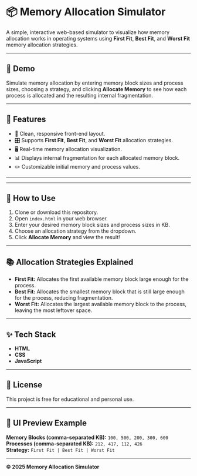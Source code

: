 # 📦 Memory Allocation Simulator

A simple, interactive web-based simulator to visualize how memory allocation works in operating systems using **First Fit**, **Best Fit**, and **Worst Fit** memory allocation strategies.

---

## 📸 Demo

Simulate memory allocation by entering memory block sizes and process sizes, choosing a strategy, and clicking **Allocate Memory** to see how each process is allocated and the resulting internal fragmentation.

---

## 🚀 Features

- 📱 Clean, responsive front-end layout.
- 🎛️ Supports **First Fit**, **Best Fit**, and **Worst Fit** allocation strategies.
- 🖥️ Real-time memory allocation visualization.
- 📊 Displays internal fragmentation for each allocated memory block.
- ✏️ Customizable initial memory and process values.

---

---

## 📖 How to Use

1. Clone or download this repository.
2. Open `index.html` in your web browser.
3. Enter your desired memory block sizes and process sizes in KB.
4. Choose an allocation strategy from the dropdown.
5. Click **Allocate Memory** and view the result!

---

## 📚 Allocation Strategies Explained

- **First Fit:** Allocates the first available memory block large enough for the process.
- **Best Fit:** Allocates the smallest memory block that is still large enough for the process, reducing fragmentation.
- **Worst Fit:** Allocates the largest available memory block to the process, leaving the most leftover space.

---

## ✨ Tech Stack

- **HTML**
- **CSS**
- **JavaScript**

---

## 📃 License

This project is free for educational and personal use.

---

## 📸 UI Preview Example

**Memory Blocks (comma-separated KB):** `100, 500, 200, 300, 600`  
**Processes (comma-separated KB):** `212, 417, 112, 426`  
**Strategy:** `First Fit | Best Fit | Worst Fit`

---

**© 2025 Memory Allocation Simulator**

